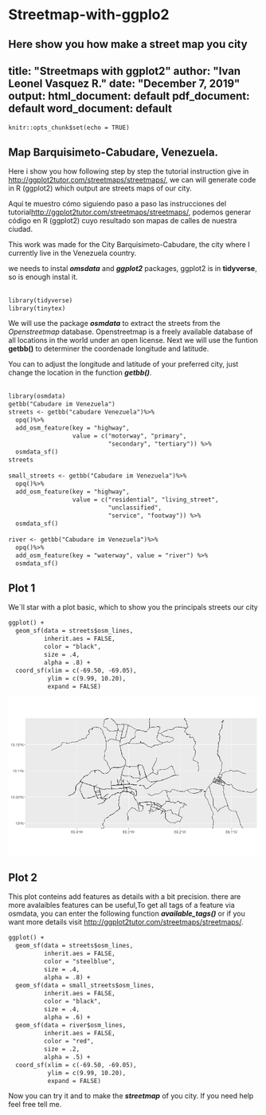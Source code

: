 # Streetmap-with-ggplo2
Here show you how make a street map  you city 
---
title: "Streetmaps with ggplot2"
author: "Ivan Leonel Vasquez R."
date: "December 7, 2019"
output:
  html_document: default
  pdf_document: default
  word_document: default
---

```{r setup, include=FALSE}
knitr::opts_chunk$set(echo = TRUE)

```

## Map Barquisimeto-Cabudare, Venezuela.

Here i show you how following step by step the tutorial instruction give in <http://ggplot2tutor.com/streetmaps/streetmaps/>, we can will generate code in R (ggplot2) which output are streets maps of our city.

Aquí te muestro cómo siguiendo paso a paso las instrucciones del tutorial<http://ggplot2tutor.com/streetmaps/streetmaps/>, podemos generar código en R (ggplot2) cuyo resultado son mapas de calles de nuestra ciudad.

This work was made for the City Barquisimeto-Cabudare, the city where I currently live in the Venezuela country.

we needs to instal ***omsdata*** and ***ggplot2*** packages, ggplot2 is in **tidyverse**, so is enough instal it.


```{r cars, include=TRUE}

library(tidyverse)
library(tinytex)

```

 We will use the package ___osmdata___ to extract the streets from the _Openstreetmap_ database. Openstreetmap is a freely available database of all locations in the world under an open license. Next we will use the funtion **getbb()** to determiner the coordenade longitude and latitude.
 
You can to adjust the longitude and latitude of your preferred city, just change the location in the function ***getbb()***.

```{r rune, include=TRUE}

library(osmdata)
getbb("Cabudare im Venezuela")
streets <- getbb("cabudare Venezuela")%>%
  opq()%>%
  add_osm_feature(key = "highway", 
                  value = c("motorway", "primary", 
                            "secondary", "tertiary")) %>%
  osmdata_sf()
streets

small_streets <- getbb("Cabudare im Venezuela")%>%
  opq()%>%
  add_osm_feature(key = "highway", 
                  value = c("residential", "living_street",
                            "unclassified",
                            "service", "footway")) %>%
  osmdata_sf()

river <- getbb("Cabudare im Venezuela")%>%
  opq()%>%
  add_osm_feature(key = "waterway", value = "river") %>%
  osmdata_sf()
```

## Plot 1

We´ll star  with a plot basic, which to show you the principals streets  our city


```{r pressure, echo=TRUE}
ggplot() +
  geom_sf(data = streets$osm_lines,
          inherit.aes = FALSE,
          color = "black",
          size = .4,
          alpha = .8) +
  coord_sf(xlim = c(-69.50, -69.05), 
           ylim = c(9.99, 10.20),
           expand = FALSE)
```
![Caption for the picture.](map1.png)

## Plot 2

This plot conteins add  features as details with a bit precision. there are more avalaibles features can be useful,To get all tags of a feature via osmdata, you can enter the following function ***available_tags()*** or if you want more details visit <http://ggplot2tutor.com/streetmaps/streetmaps/>.
```{r pressure2, echo=TRUE}
ggplot() +
  geom_sf(data = streets$osm_lines,
          inherit.aes = FALSE,
          color = "steelblue",
          size = .4,
          alpha = .8) +
  geom_sf(data = small_streets$osm_lines,
          inherit.aes = FALSE,
          color = "black",
          size = .4,
          alpha = .6) +
  geom_sf(data = river$osm_lines,
          inherit.aes = FALSE,
          color = "red",
          size = .2,
          alpha = .5) +
  coord_sf(xlim = c(-69.50, -69.05), 
           ylim = c(9.99, 10.20),
           expand = FALSE) 
```

 
Now you can try it and to make the ***streetmap*** of you city. If you need help feel free tell me.

